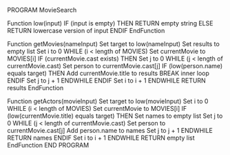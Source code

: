 PROGRAM MovieSearch

Function low(input)
    IF (input is empty) THEN
        RETURN empty string
    ELSE
        RETURN lowercase version of input
    ENDIF
EndFunction

Function getMovies(nameInput)
    Set target to low(nameInput)
    Set results to empty list
    Set i to 0
    WHILE (i < length of MOVIES)
        Set currentMovie to MOVIES[i]
        IF (currentMovie.cast exists) THEN
            Set j to 0
            WHILE (j < length of currentMovie.cast)
                Set person to currentMovie.cast[j]
                IF (low(person.name) equals target) THEN
                    Add currentMovie.title to results
                    BREAK inner loop
                ENDIF
                Set j to j + 1
            ENDWHILE
        ENDIF
        Set i to i + 1
    ENDWHILE
    RETURN results
EndFunction

Function getActors(movieInput)
    Set target to low(movieInput)
    Set i to 0
    WHILE (i < length of MOVIES)
        Set currentMovie to MOVIES[i]
        IF (low(currentMovie.title) equals target) THEN
            Set names to empty list
            Set j to 0
            WHILE (j < length of currentMovie.cast)
                Set person to currentMovie.cast[j]
                Add person.name to names
                Set j to j + 1
            ENDWHILE
            RETURN names
        ENDIF
        Set i to i + 1
    ENDWHILE
    RETURN empty list
EndFunction
END PROGRAM